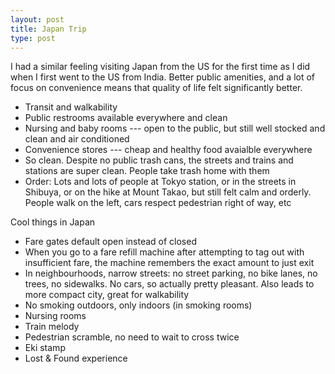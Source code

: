```yaml
---
layout: post
title: Japan Trip
type: post
---
```


I had a similar feeling visiting Japan from the US for the first time as I did when I first went to the US from India.
Better public amenities, and a lot of focus on convenience means that quality of life felt
significantly better.

- Transit and walkability
- Public restrooms available everywhere and clean
- Nursing and baby rooms --- open to the public, but still well stocked and clean and air conditioned
- Convenience stores --- cheap and healthy food avaialble everywhere
- So clean. Despite no public trash cans, the streets and trains and stations are super clean. People take trash home with them
- Order: Lots and lots of people at Tokyo station, or in the streets in Shibuya, or on the hike at Mount Takao, but still felt calm and orderly. People walk on the left, cars respect pedestrian right of way, etc


Cool things in Japan
- Fare gates default open instead of closed
- When you go to a fare refill machine after attempting to tag out with insufficient fare, the machine remembers the exact amount to just exit
- In neighbourhoods, narrow streets: no street parking, no bike lanes, no trees, no sidewalks. No cars, so actually pretty pleasant. Also leads to more compact city, great for walkability
- No smoking outdoors, only indoors (in smoking rooms)
- Nursing rooms
- Train melody
- Pedestrian scramble, no need to wait to cross twice
- Eki stamp
- Lost & Found experience

